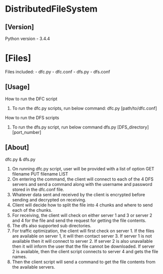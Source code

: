# DistributedFileSystem

## [Version]
Python version - 3.4.4 

# [Files]
Files included:
	- dfc.py
	- dfc.conf
	- dfs.py
	- dfs.conf
## [Usage]
How to run the DFC script
1. To run the dfc.py scripts, run below command:
	dfc.py [path/to/dfc.conf]

How to run the DFS scripts
1. To run the dfs.py script, run below command
	dfs.py [DFS_directory] [port_number]

## [About]
dfc.py & dfs.py
1. On running dfc.py script, user will be provided with a list of option
	GET filename
	PUT filename
	LIST
2. On entering the command, the client will connect to each of the 4 DFS servers and send a command along with the username and password stored in the dfc.conf file.
3. Whatever data sent and received by the client is encrypted before sending and decrypted on receiving.
4. Client will decide how to split the file into 4 chunks and where to send each of the chunks.
5. For receiving, the client will check on either server 1 and 3 or server 2 and 4 for the file and send the request for getting the file contents.
6. The dfs also supported sub directories.
7. For traffic optimization, the client will first check on server 1. If the files are available on server 1, it will then contact server 3. If server 1 is not available then it will connect to server 2. If server 2 is also unavailable then it will inform the user that the file cannot be downloaded. If server 2 is available, then the client script connects to server 4 and gets the file names. 
8. Then the client script will send a command to get the file contents from the available servers.
